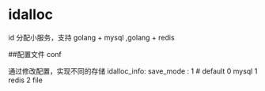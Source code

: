 # idalloc 
id 分配小服务，支持 golang + mysql ,golang + redis 

##配置文件 conf

通过修改配置，实现不同的存储
idalloc_info:
  save_mode : 1 # default 0 mysql  1 redis 2 file